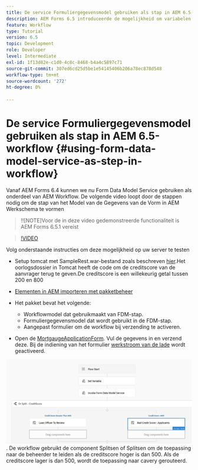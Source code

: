 ```yaml
---
title: De service Formuliergegevensmodel gebruiken als stap in AEM 6.5-workflow
description: AEM Forms 6.5 introduceerde de mogelijkheid om variabelen te maken in de AEM Workflow. Met deze nieuwe mogelijkheid die de "Invoke Form Data Model Service" in AEM workflow gebruikt, is heel eenvoudig geworden. De volgende video zal u door de stappen lopen betrokken bij het gebruiken van de Invoke Dienst van het Model van Gegevens van de Vorm in AEM Werkstroom.
feature: Workflow
type: Tutorial
version: 6.5
topic: Development
role: Developer
level: Intermediate
exl-id: 1f13d82e-c1d0-4c8c-8468-b4a4c5897c71
source-git-commit: 307ed6cd25d5be1e54145406b206a78ec878d548
workflow-type: tm+mt
source-wordcount: '272'
ht-degree: 0%

---
```


# De service Formuliergegevensmodel gebruiken als stap in AEM 6.5-workflow {#using-form-data-model-service-as-step-in-workflow}

Vanaf AEM Forms 6.4 kunnen we nu Form Data Model Service gebruiken als onderdeel van AEM Workflow. De volgende video loopt door de stappen nodig om de stap van het Model van de Gegevens van de Vorm in AEM Werkschema te vormen

>!![NOTE]Voor de in deze video gedemonstreerde functionaliteit is AEM Forms 6.5.1 vereist


>[!VIDEO](https://video.tv.adobe.com/v/28145?quality=9&learn=on)

Volg onderstaande instructies om deze mogelijkheid op uw server te testen

* Setup tomcat met SampleRest.war-bestand zoals beschreven [hier](https://helpx.adobe.com/experience-manager/kt/forms/using/preparing-datasource-for-form-data-model-tutorial-use.html).Het oorlogsdossier in Tomcat heeft de code om de creditscore van de aanvrager terug te geven.De creditscore is een willekeurig getal tussen 200 en 800

* [ Elementen in AEM importeren met pakketbeheer](assets/aem65-loanapplication.zip)
* Het pakket bevat het volgende:

   * Workflowmodel dat gebruikmaakt van FDM-stap.
   * Formuliergegevensmodel dat wordt gebruikt in de FDM-stap.
   * Aangepast formulier om de workflow bij verzending te activeren.
* Open de [MortgaugeApplicationForm](http://localhost:4502/content/dam/formsanddocuments/loanapplication/jcr:content?wcmmode=disabled). Vul de gegevens in en verzend deze. Bij de indiening van het formulier [werkstroom van de lade](http://http://localhost:4502/editor.html/conf/global/settings/workflow/models/LoanApplication2.html) wordt geactiveerd.

![ werkstroom ](assets/invokefdm651.PNG).
De workflow gebruikt de component Splitsen of Splitsen om de toepassing naar de beheerder te leiden als de creditscore hoger is dan 500. Als de creditscore lager is dan 500, wordt de toepassing naar cavery gerouteerd.
